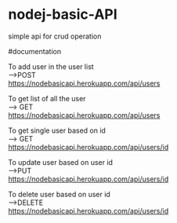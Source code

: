 # nodej-basic-API

simple api for crud operation

#documentation

To add user in the user list \
-->POST\
https://nodebasicapi.herokuapp.com/api/users

To get list of all the user\
--> GET \
https://nodebasicapi.herokuapp.com/api/users 

To get single user based on id\
--> GET\
https://nodebasicapi.herokuapp.com/api/users/id

To update user based on user id\
-->PUT\
https://nodebasicapi.herokuapp.com/api/users/id

To delete user based on user id\
-->DELETE\
https://nodebasicapi.herokuapp.com/api/users/id
